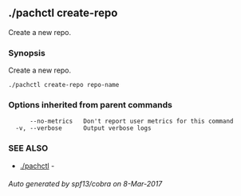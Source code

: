 ## ./pachctl create-repo

Create a new repo.

### Synopsis


Create a new repo.

```
./pachctl create-repo repo-name
```

### Options inherited from parent commands

```
      --no-metrics   Don't report user metrics for this command
  -v, --verbose      Output verbose logs
```

### SEE ALSO
* [./pachctl](./pachctl.md)	 - 

###### Auto generated by spf13/cobra on 8-Mar-2017
